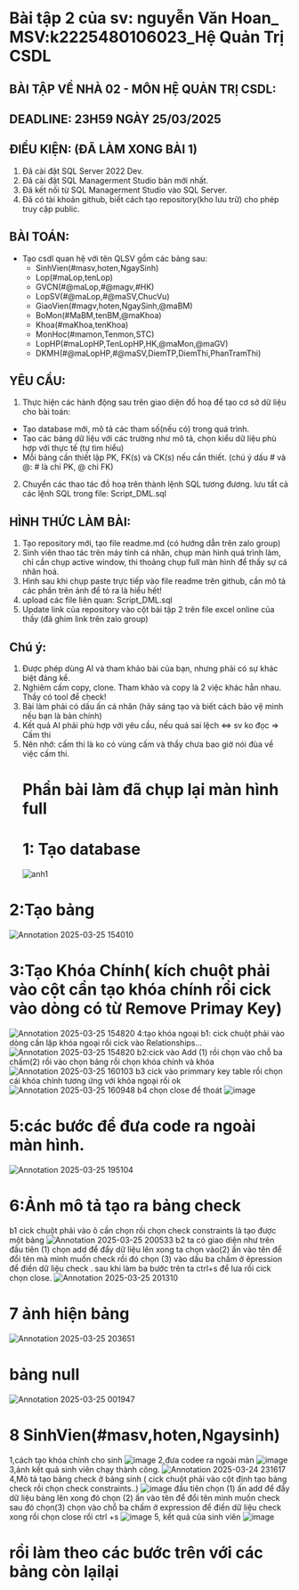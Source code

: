 
# Bài tập 2 của sv: nguyễn Văn Hoan_ MSV:k2225480106023_Hệ Quản Trị CSDL
## BÀI TẬP VỀ NHÀ 02 - MÔN HỆ QUẢN TRỊ CSDL:

## DEADLINE: 23H59 NGÀY 25/03/2025

## ĐIỀU KIỆN: (ĐÃ LÀM XONG BÀI 1)
1. Đã cài đặt SQL Server 2022 Dev.
2. Đã cài đặt SQL Managerment Studio bản mới nhất.
3. Đã kết nối từ SQL Managerment Studio vào SQL Server.
4. Đã có tài khoản github, biết cách tạo repository(kho lưu trữ) cho phép truy cập public.

##  BÀI TOÁN:
- Tạo csdl quan hệ với tên QLSV gồm các bảng sau:
  + SinhVien(#masv,hoten,NgaySinh)  
  + Lop(#maLop,tenLop)                
  + GVCN(#@maLop,#@magv,#HK)
  + LopSV(#@maLop,#@maSV,ChucVu)
  + GiaoVien(#magv,hoten,NgaySinh,@maBM)
  + BoMon(#MaBM,tenBM,@maKhoa)
  + Khoa(#maKhoa,tenKhoa)              
  + MonHoc(#mamon,Tenmon,STC)              
  + LopHP(#maLopHP,TenLopHP,HK,@maMon,@maGV)
  + DKMH(#@maLopHP,#@maSV,DiemTP,DiemThi,PhanTramThi)

## YÊU CẦU:
1. Thực hiện các hành động sau trên giao diện đồ hoạ để tạo cơ sở dữ liệu cho bài toán:
  + Tạo database mới, mô tả các tham số(nếu có) trong quá trình.
  + Tạo các bảng dữ liệu với các trường như mô tả, chọn kiểu dữ liệu phù hợp với thực tế (tự tìm hiểu)
  + Mỗi bảng cần thiết lập PK, FK(s) và CK(s) nếu cần thiết. (chú ý dấu # và @: # là chỉ PK, @ chỉ FK)
2. Chuyển các thao tác đồ hoạ trên thành lệnh SQL tương đương. lưu tất cả các lệnh SQL trong file: Script_DML.sql


## HÌNH THỨC LÀM BÀI:
1. Tạo repository mới, tạo file readme.md (có hướng dẫn trên zalo group)
2. Sinh viên thao tác trên máy tính cá nhân, chụp màn hình quá trình làm, chỉ cần chụp active window, thi thoảng chụp full màn hình để thấy sự cá nhân hoá.
3. Hình sau khi chụp paste trực tiếp vào file readme trên github, cần mô tả các phần trên ảnh để tỏ ra là hiểu hết!
4. upload các file liên quan: Script_DML.sql
5. Update link của repository vào cột bài tập 2 trên file excel online của thầy (đã ghim link trên zalo group)

## Chú ý:
1. Được phép dùng AI và tham khảo bài của bạn, nhưng phải có sự khác biệt đáng kể.
2. Nghiêm cấm copy, clone. Tham khảo và copy là 2 việc khác hẳn nhau. Thầy có tool để check!
3. Bài làm phải có dấu ấn cá nhân (hãy sáng tạo và biết cách bảo vệ mình nếu bạn là bản chính)
4. Kết quả AI phải phù hợp với yêu cầu, nếu quá sai lệch <=> sv ko đọc => Cấm thi
5. Nên nhớ: cấm thi là ko có vùng cấm và thầy chưa bao giờ nói đùa về việc cấm thi.
   # Phần bài làm đã chụp lại màn hình full
   # 1: Tạo database
   ![anh1](https://github.com/user-attachments/assets/f14dd80b-f1f0-4a85-8a9a-07767a0d83c2)

  #  2:Tạo bảng
   ![Annotation 2025-03-25 154010](https://github.com/user-attachments/assets/eb0437f7-83dd-470b-ac9c-e06c57b9028f)

   # 3:Tạo Khóa Chính( kích chuột phải vào cột cần tạo khóa chính rồi cick vào dòng có từ Remove Primay Key)
   ![Annotation 2025-03-25 154820](https://github.com/user-attachments/assets/54cf733c-099e-4986-b852-dae594827687)
   4:tạo khóa ngoại
   b1: cick chuột phải vào dòng cần lập khóa ngoại rồi cick vào Relationships...
   ![Annotation 2025-03-25 154820](https://github.com/user-attachments/assets/0c49eada-a709-4fb6-9b0c-5b22be132312)
   b2:cick vào Add (1) rồi chọn vào chỗ ba chấm(2) rồi vào chọn bảng rồi chọn khóa chính và khóa
   ![Annotation 2025-03-25 160103](https://github.com/user-attachments/assets/7c67bcd4-cc0f-4e96-b8c7-a3ff66482498)
   b3 cick vào primmary key table rồi chọn cái khóa chính tương ứng với khóa ngoại rồi ok
   ![Annotation 2025-03-25 160948](https://github.com/user-attachments/assets/78007693-8e23-4dfa-968b-445dd468db70)
   b4 chọn close để thoát
   ![image](https://github.com/user-attachments/assets/34d438bc-49af-411b-992a-a2a11a3084aa)
# 5:các bước để đưa code ra ngoài màn hình.
![Annotation 2025-03-25 195104](https://github.com/user-attachments/assets/f7c19453-2954-421c-b859-f88c50908686)
# 6:Ảnh mô tả tạo ra bảng check
b1 cick chuột phải vào ô cần chọn rồi chọn check constraints là tạo được một bảng 
![Annotation 2025-03-25 200533](https://github.com/user-attachments/assets/67209737-1319-40cc-98f1-0af5b5ea942f)
b2 ta có giao diện như trên đầu tiên (1) chọn add để đẩy dữ liệu lên xong ta chọn vào(2) ấn vào tên để đổi tên mà mình muốn check rồi đó chọn (3) vào dấu ba chấm ở ẽpression để điền dữ liệu check . sau khi làm ba bước trên ta ctrl+s để lưa rồi cick chọn close.
![Annotation 2025-03-25 201310](https://github.com/user-attachments/assets/ac762d3b-f794-48fc-85c4-233587e675a0)
# 7 ảnh hiện bảng 
![Annotation 2025-03-25 203651](https://github.com/user-attachments/assets/5f98fef6-0217-4f24-a594-6955281af1cf)
# bảng null 
![Annotation 2025-03-25 001947](https://github.com/user-attachments/assets/8f99ca12-6e5a-4557-bdab-19728a904938)
 # 8 SinhVien(#masv,hoten,Ngaysinh)
1,cách tạo khóa chính cho sinh 
![image](https://github.com/user-attachments/assets/0a2cee72-1640-4ef9-8402-158520744d04)
2,đưa codee ra ngoài màn 
![image](https://github.com/user-attachments/assets/34b31fe6-aa6f-4e5c-a33f-0a884c2e778b)
3,ảnh kết quả sinh viên chạy thành công.
![Annotation 2025-03-24 231617](https://github.com/user-attachments/assets/b171135c-0021-436f-ab0f-f4d89bceb9c5)
4,Mô tả tạo bảng check ở bảng sinh ( cick chuột phải vào cột định tạo bảng check rồi chọn check constraints..)
![image](https://github.com/user-attachments/assets/18b8b64e-494c-44c1-94ce-0dccaa0b3214)
đầu tiên chọn   (1) ấn add để đẩy dữ liệu bảng lên xong đó chọn (2) ấn  vào tên để đổi tên mình muốn check sau đó chọn(3) chọn vào chỗ ba chấm ở expression để điền dữ liệu check xong rồi chọn close rồi ctrl +s
![image](https://github.com/user-attachments/assets/b37207d5-aabd-4078-ac6b-b52646b05546)
5, kết quả của sinh viên
![image](https://github.com/user-attachments/assets/2dd35c65-e324-4477-8a63-b13a9567d968)
# rồi làm theo các bước trên với các bảng còn lạilại


